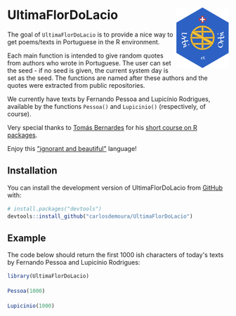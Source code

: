 
# UltimaFlorDoLacio <a href="https://github.com/carlosdemoura/UltimaFlorDoLacio"><img src="logo_Lacio/lacio.png" align="right" height="138" /></a>

<!-- badges: start -->
<!-- badges: end -->

The goal of `UltimaFlorDoLacio` is to provide a nice way to get poems/texts in Portuguese in the R environment.

Each main function is intended to give random quotes from authors who wrote in Portuguese. The user can set the seed - if no seed is given, the current system day is set as the seed. The functions are named after these authors and the quotes were extracted from public repositories.

We currently have texts by Fernando Pessoa and Lupicínio Rodrigues, available by the functions `Pessoa()` and `Lupicinio()` (respectively, of course).

Very special thanks to [Tomás Bernardes](https://github.com/tomasbp2/) for his [short course on R packages](https://github.com/tomasbp2/Curso-Rpacotes).

Enjoy this ["ignorant and beautiful"](https://pt.wikipedia.org/wiki/Olavo_Bilac#L%C3%ADngua_Portuguesa) language!

## Installation

You can install the development version of UltimaFlorDoLacio from [GitHub](https://github.com/) with:

``` r
# install.packages("devtools")
devtools::install_github("carlosdemoura/UltimaFlorDoLacio")
```

## Example

The code below should return the first 1000 ish characters of today's texts by Fernando Pessoa and Lupicínio Rodrigues:

``` r
library(UltimaFlorDoLacio)

Pessoa(1000)

Lupicinio(1000)
```

